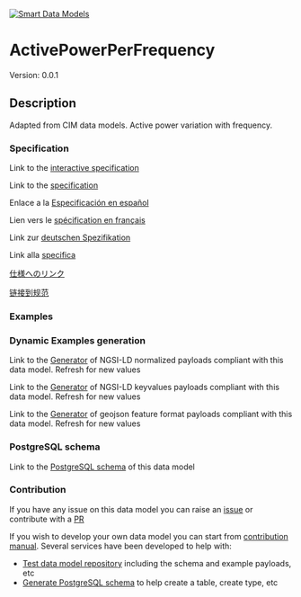 [![Smart Data Models](https://smartdatamodels.org/wp-content/uploads/2022/01/SmartDataModels_logo.png "Logo")](https://smartdatamodels.org)
# ActivePowerPerFrequency
Version: 0.0.1

## Description 

Adapted from CIM data models. Active power variation with frequency.
### Specification

Link to the [interactive specification](https://swagger.lab.fiware.org/?url=https://smart-data-models.github.io/dataModel.EnergyCIM/ActivePowerPerFrequency/swagger.yaml)

Link to the [specification](https://github.com/smart-data-models/dataModel.EnergyCIM/blob/master/ActivePowerPerFrequency/doc/spec.md)

Enlace a la [Especificación en español](https://github.com/smart-data-models/dataModel.EnergyCIM/blob/master/ActivePowerPerFrequency/doc/spec_ES.md)

Lien vers le [spécification en français](https://github.com/smart-data-models/dataModel.EnergyCIM/blob/master/ActivePowerPerFrequency/doc/spec_FR.md)

Link zur [deutschen Spezifikation](https://github.com/smart-data-models/dataModel.EnergyCIM/blob/master/ActivePowerPerFrequency/doc/spec_DE.md)

Link alla [specifica](https://github.com/smart-data-models/dataModel.EnergyCIM/blob/master/ActivePowerPerFrequency/doc/spec_IT.md)

[仕様へのリンク](https://github.com/smart-data-models/dataModel.EnergyCIM/blob/master/ActivePowerPerFrequency/doc/spec_JA.md)

[链接到规范](https://github.com/smart-data-models/dataModel.EnergyCIM/blob/master/ActivePowerPerFrequency/doc/spec_ZH.md)
### Examples
### Dynamic Examples generation

Link to the [Generator](https://smartdatamodels.org/extra/ngsi-ld_generator.php?schemaUrl=https://raw.githubusercontent.com/smart-data-models/dataModel.EnergyCIM/master/ActivePowerPerFrequency/schema.json&email=info@smartdatamodels.org) of NGSI-LD normalized payloads compliant with this data model. Refresh for new values

Link to the [Generator](https://smartdatamodels.org/extra/ngsi-ld_generator_keyvalues.php?schemaUrl=https://raw.githubusercontent.com/smart-data-models/dataModel.EnergyCIM/master/ActivePowerPerFrequency/schema.json&email=info@smartdatamodels.org) of NGSI-LD keyvalues payloads compliant with this data model. Refresh for new values

Link to the [Generator](https://smartdatamodels.org/extra/geojson_features_generator.php?schemaUrl=https://raw.githubusercontent.com/smart-data-models/dataModel.EnergyCIM/master/ActivePowerPerFrequency/schema.json&email=info@smartdatamodels.org) of geojson feature format payloads compliant with this data model. Refresh for new values
### PostgreSQL schema

Link to the [PostgreSQL schema](https://smart-data-models.github.io/dataModel.EnergyCIM/ActivePowerPerFrequency/schema.sql) of this data model
### Contribution

 If you have any issue on this data model you can raise an [issue](https://github.com/smart-data-models/dataModel.EnergyCIM/issues)  or contribute with a [PR](https://github.com/smart-data-models/dataModel.EnergyCIM/pulls)

 If you wish to develop your own data model you can start from [contribution manual](https://bit.ly/contribution_manual). Several services have been developed to help with: 
 - [Test data model repository](https://smartdatamodels.org/index.php/data-models-contribution-api/) including the schema and example payloads, etc
 - [Generate PostgreSQL schema](https://smartdatamodels.org/index.php/sql-service/) to help create a table, create type, etc